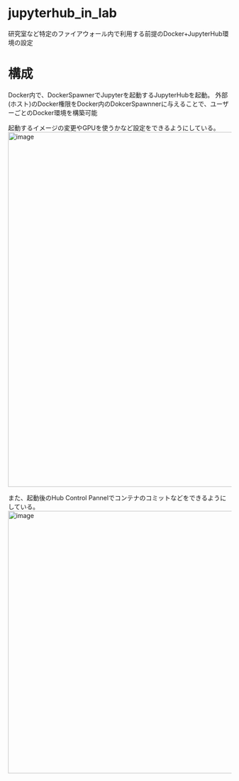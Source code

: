 # jupyterhub_in_lab
研究室など特定のファイアウォール内で利用する前提のDocker+JupyterHub環境の設定

# 構成
Docker内で、DockerSpawnerでJupyterを起動するJupyterHubを起動。
外部(ホスト)のDocker権限をDocker内のDokcerSpawnnerに与えることで、ユーザーごとのDocker環境を構築可能

起動するイメージの変更やGPUを使うかなど設定をできるようにしている。
<img width="799" alt="image" src="https://github.com/Sanuki-073/jupyterhub_in_lab/assets/43844864/6af76d1c-a05d-40fb-a510-973e76d39638">

また、起動後のHub Control Pannelでコンテナのコミットなどをできるようにしている。
<img width="591" alt="image" src="https://github.com/Sanuki-073/jupyterhub_in_lab/assets/43844864/0c7b47ea-45c2-49df-a6e6-1b0411bb9f9c">


